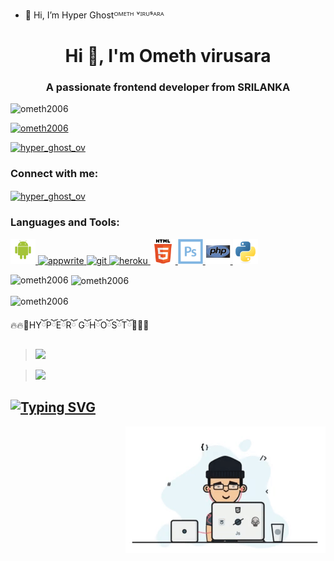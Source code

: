 - 👋 Hi, I’m Hyper Ghostᴼᴹᴱᵀᴴ ᵛᴵᴿᵁˢᴬᴿᴬ
 <h1 align="center">Hi 👋, I'm Ometh virusara</h1>
<h3 align="center">A passionate frontend developer from SRILANKA</h3>

<p align="left"> <img src="https://komarev.com/ghpvc/?username=ometh2006&label=Profile%20views&color=0e75b6&style=flat" alt="ometh2006" /> </p>

<p align="left"> <a href="https://github.com/ryo-ma/github-profile-trophy"><img src="https://github-profile-trophy.vercel.app/?username=ometh2006" alt="ometh2006" /></a> </p>

<p align="left"> <a href="https://twitter.com/hyper_ghost_ov" target="blank"><img src="https://img.shields.io/twitter/follow/hyper_ghost_ov?logo=twitter&style=for-the-badge" alt="hyper_ghost_ov" /></a> </p>

<h3 align="left">Connect with me:</h3>
<p align="left">
<a href="https://twitter.com/hyper_ghost_ov" target="blank"><img align="center" src="https://raw.githubusercontent.com/rahuldkjain/github-profile-readme-generator/master/src/images/icons/Social/twitter.svg" alt="hyper_ghost_ov" height="30" width="40" /></a>
</p>

<h3 align="left">Languages and Tools:</h3>
<p align="left"> <a href="https://developer.android.com" target="_blank" rel="noreferrer"> <img src="https://raw.githubusercontent.com/devicons/devicon/master/icons/android/android-original-wordmark.svg" alt="android" width="40" height="40"/> </a> <a href="https://appwrite.io" target="_blank" rel="noreferrer"> <img src="https://www.vectorlogo.zone/logos/appwriteio/appwriteio-icon.svg" alt="appwrite" width="40" height="40"/> </a> <a href="https://git-scm.com/" target="_blank" rel="noreferrer"> <img src="https://www.vectorlogo.zone/logos/git-scm/git-scm-icon.svg" alt="git" width="40" height="40"/> </a> <a href="https://heroku.com" target="_blank" rel="noreferrer"> <img src="https://www.vectorlogo.zone/logos/heroku/heroku-icon.svg" alt="heroku" width="40" height="40"/> </a> <a href="https://www.w3.org/html/" target="_blank" rel="noreferrer"> <img src="https://raw.githubusercontent.com/devicons/devicon/master/icons/html5/html5-original-wordmark.svg" alt="html5" width="40" height="40"/> </a> <a href="https://www.photoshop.com/en" target="_blank" rel="noreferrer"> <img src="https://raw.githubusercontent.com/devicons/devicon/master/icons/photoshop/photoshop-line.svg" alt="photoshop" width="40" height="40"/> </a> <a href="https://www.php.net" target="_blank" rel="noreferrer"> <img src="https://raw.githubusercontent.com/devicons/devicon/master/icons/php/php-original.svg" alt="php" width="40" height="40"/> </a> <a href="https://www.python.org" target="_blank" rel="noreferrer"> <img src="https://raw.githubusercontent.com/devicons/devicon/master/icons/python/python-original.svg" alt="python" width="40" height="40"/> </a> </p>

<p><img align="left" src="https://github-readme-stats.vercel.app/api/top-langs?username=ometh2006&show_icons=true&locale=en&layout=compact" alt="ometh2006" /></p>

<p>&nbsp;<img align="center" src="https://github-readme-stats.vercel.app/api?username=ometh2006&show_icons=true&locale=en" alt="ometh2006" /></p>

<p><img align="center" src="https://github-readme-streak-stats.herokuapp.com/?user=ometh2006&" alt="ometh2006" /></p>

🔥🔥👻HYོPོEོRོ GོHོOོSོTོ👻🔥🔥

> <a href="http://t.me/Music_Finder_ghost_bot"><img src="https://img.shields.io/badge/ME ON TELEGRAM-0000ff?style=for-the-badge&logo=TELEGRAM&logoColor=ff000000&link=http://t.me/Music_Finder_ghost_bot" /><br>

</details>

> <a href="https://chat.whatsapp.com/EHmXrTzcRZg4rHa2zdxcps"><img src="https://img.shields.io/badge/ME on WHATSAPP-00FF00?style=for-the-badge&logo=whatsapp&logoColor=ff000000&link=https://chat.whatsapp.com/EHmXrTzcRZg4rHa2zdxcps" /><br>

</details>
  
 ## [![Typing SVG](https://readme-typing-svg.herokuapp.com?font=didot-ExtraBold&color=000ff&lines=HI!!!+I+am+HYPER+GHOST.;𝙿𝙾𝚆𝙴𝚁𝙳+𝙱𝚈:Ⓒ+HYPER+GHOST.;▪️◾⬛⬜⬛🟩⬛⬜◻️◽▫️;Loading......💥;😫😢🤧😑😐😶🙂😚😆🤣)](https://git.io/typing-svg)


<p align=right>
<img src="HG Data Base/ezgif.com-gif-maker (2).gif" width="320"/>
<p align=right>

